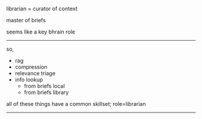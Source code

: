 librarian = curator of context

master of briefs

seems like a key bhrain role

---

so,
- rag
- compression
- relevance triage
- info lookup
  - from briefs local
  - from briefs library

all of these things have a common skillset; role=librarian

---
